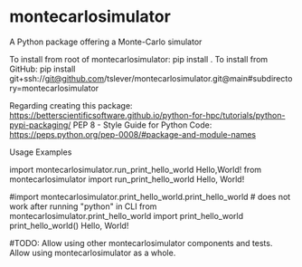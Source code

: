 # montecarlosimulator
A Python package offering a Monte-Carlo simulator


To install from root of montecarlosimulator: pip install .
To install from GitHub: pip install git+ssh://git@github.com/tslever/montecarlosimulator.git@main#subdirectory=montecarlosimulator


Regarding creating this package: https://betterscientificsoftware.github.io/python-for-hpc/tutorials/python-pypi-packaging/
PEP 8 - Style Guide for Python Code:  https://peps.python.org/pep-0008/#package-and-module-names


Usage Examples

import montecarlosimulator.run_print_hello_world
Hello,World!
from montecarlosimulator import run_print_hello_world
Hello, World!

#import montecarlosimulator.print_hello_world.print_hello_world # does not work after running "python" in CLI
from montecarlosimulator.print_hello_world import print_hello_world
print_hello_world()
Hello, World!

#TODO: Allow using other montecarlosimulator components and tests. Allow using montecarlosimulator as a whole.